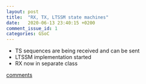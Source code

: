 ```yaml
---
layout: post
title:  "RX, TX, LTSSM state machines"
date:   2020-06-13 23:40:15 +0200
comment_issue_id: 1
categories: GSoC
---
```

- TS sequences are being received and can be sent
- LTSSM implementation started
- RX now in separate class

[comments][comments]

[git]: https://github.com/ECP5-PCIe/ECP5-PCIe
[Comments]: https://github.com/ECP5-PCIe/ECP5-PCIe.github.io/issues/11